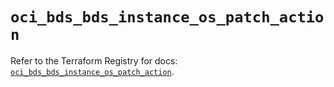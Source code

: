# `oci_bds_bds_instance_os_patch_action`

Refer to the Terraform Registry for docs: [`oci_bds_bds_instance_os_patch_action`](https://registry.terraform.io/providers/oracle/oci/7.19.0/docs/resources/bds_bds_instance_os_patch_action).
